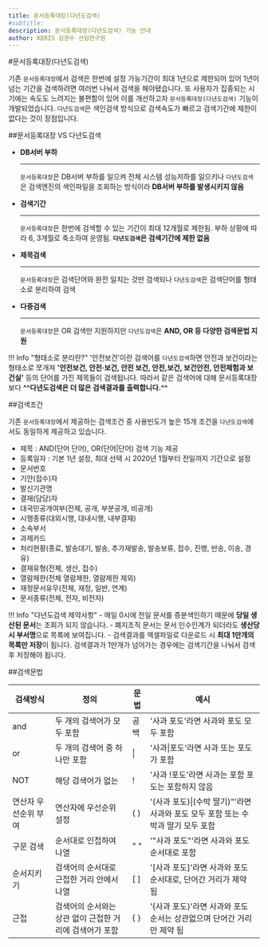 ```yaml
---
title: 문서등록대장(다년도검색)
#subtitle: 
description: 문서등록대장(다년도검색) 기능 안내
author: KERIS 김권수 선임연구원
---
```


#문서등록대장(다년도검색)

기존 `문서등록대장`에서 검색은 한번에 설정 가능기간이 최대 1년으로 제한되어 있어 1년이 넘는 기간을 검색하려면 여러번 나눠서 검색을 해야됐습니다. 또 사용자가 집중되는 시기에는 속도도 느려지는 불편함이 있어 이를 개선하고자 `문서등록대장(다년도검색)` 기능이 개발되었습니다. `다년도검색`은 색인검색 방식으로 검색속도가 빠르고 검색기간에 제한이 없다는 것이 장점입니다.


##문서등록대장 VS 다년도검색

<div class="grid cards" markdown>

-   __DB서버 부하__

    ---

    `문서등록대장`은 DB서버 부하를 일으켜 전체 시스템 성능저하를 일으키나 `다년도검색`은 검색엔진의 색인파일을 조회하는 방식이라 **DB서버 부하를 발생시키지 않음**

-   __검색기간__

    ---

    `문서등록대장`은 한번에 검색할 수 있는 기간이 최대 12개월로 제한됨. 부하 상황에 따라 6, 3개월로 축소하여 운영됨. **`다년도검색`은 검색기간에 제한 없음**

-   __제목검색__

    ---

    `문서등록대장`은 검색단어와 완전 일치는 것만 검색되나 `다년도검색`은 검색단어를 형태소로 분리하여 검색

-   __다중검색__

    ---

    `문서등록대장`은 OR 검색만 지원하지만 `다년도검색`은 **AND, OR 등 다양한 검색문법 지원**

</div>

!!! Info "형태소로 분리란?"
	'안전보건'이란 검색어를 `다년도검색`하면 안전과 보건이라는 형태소로 쪼개져 **'안전보건, 안전·보건, 안전 보건, 안전,보건, 보건안전, 안전체험과 보건실'** 등의 단어를 가진 제목들이 검색됩니다. 따라서 같은 검색어에 대해 문서등록대장보다 **^^다년도검색은 더 많은 검색결과를 출력합니다.^^**


##검색조건

기존 `문서등록대장`에서 제공하는 검색조건 중 사용빈도가 높은 15개 조건을 `다년도검색`에서도 동일하게 제공하고 있습니다.

- 제목 : AND(단어 단어), OR(단어|단어) 검색 기능 제공
- 등록일자 : 기본 1년 설정, 최대 선택 시 2020년 1월부터 전일까지 기간으로 설정
- 문서번호
- 기안(접수)자
- 발신기관명
- 결재(담당)자
- 대국민공개여부(전체, 공개, 부분공개, 비공개)
- 시행종류(대외시행, 대내시행, 내부결재)
- 소속부서
- 과제카드
- 처리현황(종료, 발송대기, 발송, 추가재발송, 발송보류, 접수, 진행, 반송, 이송, 경유)
- 결재유형(전체, 생산, 접수)
- 열람제한(전체 열람제한, 열람제한 제외)
- 재정문서유무(전체, 재정, 일반, 연계)
- 문서종류(전체, 전자, 비전자)

!!! Info "다년도검색 제약사항"
	- 매일 0시에 전일 문서를 증분색인하기 때문에 **당일 생산된 문서**는 조회가 되지 않습니다.
	- 폐지조직 문서는 문서 인수인계가 되더라도 **생산당시 부서명**으로 목록에 보여집니다.
	- 검색결과를 엑셀파일로 다운로드 시 **최대 1만개의 목록만 저장**이 됩니다. 검색결과가 1만개가 넘어가는 경우에는 검색기간을 나눠서 검색 후 저장해야 됩니다.


##검색문법

| 검색방식	  | 정의		   | 문법			| 예시			 |
| ----------- | -------------- | -------------- | -------------- |
| and       			| 두 개의 검색어가 모두 포함 								| 공백		| '사과 포도'라면 사과와 포도 모두 포함 |
| or        			| 두 개의 검색어 중 하나만 포함								| \|		| '사과\|포도'라면 사과 또는 포도가 포함 |
| NOT       			| 해당 검색어가 없는										| ! 		| '사과 !포도'라면 사과는 포함 포도는 포함하지 않음 |
| 연산자 우선순위 부여	| 연산자에 우선순위 설정									| ( )		| '(사과 포도)\|(수박 딸기)"'라면 사과와 포도 모두 포함 또는 수박과 딸기 모두 포함 |
| 구문 검색     		| 순서대로 인접하여 나열									| " "		| '"사과 포도"'라면 사과와 포도 순서대로 포함 |
| 순서지키기			| 검색어의 순서대로 근접한 거리 안에서 나열					| [ ]		| '[사과 포도]'라면 사과와 포도 순서대로, 단어간 거리가 제약 됨 |
| 근접		    		| 검색어의 순서와는 상관 없이 근접한 거리에 검색어가 포함	| { }		| '{사과 포도}'라면 사과와 포도 순서는 상관없으며 단어간 거리만 제약 됨 |
